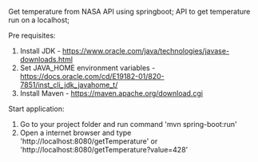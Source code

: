 Get temperature from NASA API using springboot;
API to get temperature run on a localhost;

Pre requisites:
  1. Install JDK - https://www.oracle.com/java/technologies/javase-downloads.html
  2. Set JAVA_HOME environment variables - https://docs.oracle.com/cd/E19182-01/820-7851/inst_cli_jdk_javahome_t/
  3. Install Maven - https://maven.apache.org/download.cgi
  
Start application:
  1. Go to your project folder and run command 'mvn spring-boot:run'
  2. Open a internet browser and type 'http://localhost:8080/getTemperature' or 'http://localhost:8080/getTemperature?value=428'
